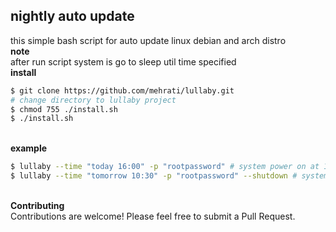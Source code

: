 ## nightly auto update 
this simple bash script for auto update linux debian and arch distro
<br>**note**<br>
after run script system is go to sleep util time specified
 <br>**install**<br>
 ```sh
$ git clone https://github.com/mehrati/lullaby.git
# change directory to lullaby project 
$ chmod 755 ./install.sh
$ ./install.sh
```
 <br>**example**<br>
 ```sh
$ lullaby --time "today 16:00" -p "rootpassword" # system power on at 16:00 and auto update 
$ lullaby --time "tomorrow 10:30" -p "rootpassword" --shutdown # system power on at tomorrow 10:30 after update system shutdown
```
<br>**Contributing**<br>
Contributions are welcome! Please feel free to submit a Pull Request.